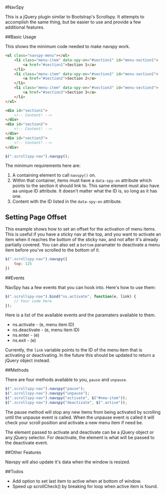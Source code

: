 #NavSpy

This is a jQuery plugin similar to Bootstrap's Scrollspy.  It attempts to accomplish the same thing, but be easier to use and provide a few additional features.

##Basic Usage

This shows the minimum code needed to make navspy work.

```html
<ul class="navspy-menu"></ul>
    <li class="menu-item" data-spy-on="#section1" id="menu-section1">
        <a href="#section1">Section 1</a>
    </li>
    <li class="menu-item" data-spy-on="#section2" id="menu-section2">
        <a href="#section2">Section 2</a>
    </li>
    <li class="menu-item" data-spy-on="#section3" id="menu-section3">
        <a href="#section3">Section 3</a>
    </li>
</ul>

<div id="section1">
    <!-- Content! -->    		
</div>
<div id="section2">
    <!-- Content! -->        	
</div>
<div id="section3">
    <!-- Content! -->        	
</div>
```

```js
$(".scrollspy-nav").navspy();
```

The minimum requirements here are:
1. A containing element to call `navspy()` on.
2. Within that container, items must have a `data-spy-on` attribute which points to the section it should link to.  This same element must also have aa unique ID attribute.  It doesn't matter what the ID is, so long as it has one.
3. Content with the ID listed in the `data-spy-on` attribute.

## Setting Page Offset

This example shows how to set an offset for the activation of menu items.  This is useful if you have a sticky nav at the top, and you want to activate an item when it reaches the bottom of the sticky nav, and not after it's already partially covered.  You can also set a `bottom` paramater to deactivate a menu item before you've scrolled to the bottom of it.

```js
$(".scrollspy-nav").navspy({
	top: 125	
})
```

##Events

NavSpy has a few events that you can hook into. Here's how to use them:

```js
$(".scrollspy-nav").bind("ns.activate", function(e, link) {
	// Your code here
});
```

Here is a list of the available events and the paramaters available to them.

- ns.activate - (e, menu item ID)
- ns.deactivate - (e, menu item ID)
- ns.enter - (e)
- ns.exit - (e)

Currently, the `link` variable points to the ID of the menu item that is activating or deactivating.  In the future this should be updated to return a jQuery object instead.

##Methods

There are four methods available to you, `pause` and `unpause`.

```js
$(".scrollspy-nav").navspy("pause");
$(".scrollspy-nav").navspy("unpause");
$(".scrollspy-nav").navspy("activate", $("#new-item"));
$(".scrollspy-nav").navspy("deactivate", $(".active"));
```

The pause method will stop any new items from being activated by scrolling until the unpause event is called.  When the unpause event is called it will check your scroll position and activate a new menu item if need be.

The element passed to activate and deactivate can be a jQuery object or any jQuery selector.  For deactivate, the element is what will be passed to the deactivate event.

##Other Features

Navspy will also update it's data when the window is resized.

##Todos
- Add option to set last item to active when at bottom of window.
- Speed up scrollCheck() by breaking for loop when active item is found.


